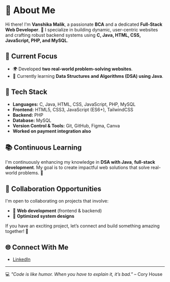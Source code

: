 # 👋 About Me
Hi there! I'm **Vanshika Malik**, a passionate **BCA** and a dedicated **Full-Stack Web Developer**. 🚀 I specialize in building dynamic, user-centric websites and crafting robust backend systems using **C, Java, HTML, CSS, JavaScript, PHP, and MySQL**.

## 🚀 Current Focus
- 🌍 Developed **two real-world problem-solving websites**.
- 🎯 Currently learning **Data Structures and Algorithms (DSA) using Java**.


## 🔧 Tech Stack
- **Languages:** C, Java, HTML, CSS, JavaScript, PHP, MySQL
- **Frontend:** HTML5, CSS3, JavaScript (ES6+), TailwindCSS
- **Backend:** PHP
- **Database:** MySQL
- **Version Control & Tools:** Git, GitHub, Figma, Canva
- **Worked on payment integration also**

## 📚 Continuous Learning
I'm continuously enhancing my knowledge in **DSA with Java**, **full-stack development**. My goal is to create impactful web solutions that solve real-world problems. 🌟

## 🤝 Collaboration Opportunities
I'm open to collaborating on projects that involve:
- 🔹 **Web development** (frontend & backend)
- 🔹 **Optimized system designs**

If you have an exciting project, let’s connect and build something amazing together! 🚀

## 🌐 Connect With Me
- [LinkedIn](https://www.linkedin.com/in/vanshika-malik-3495432a2/)

---
💻 *"Code is like humor. When you have to explain it, it’s bad."* – Cory House

